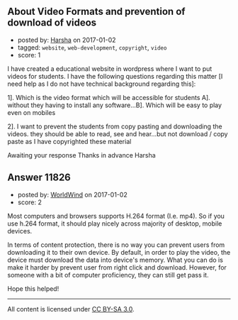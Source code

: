 ## About Video Formats and prevention of download of videos

- posted by: [Harsha](https://stackexchange.com/users/9954641/harsha) on 2017-01-02
- tagged: `website`, `web-development`, `copyright`, `video`
- score: 1

I have created a educational website in wordpress where I want to put videos for students. I have the following questions regarding this matter [I need help as I do not have technical background regarding this]:

1]. Which is the video format which will be accessible for students A]. without they having to install any software...B]. Which will be easy to play even on mobiles

2]. I want to prevent the students from copy pasting and downloading the videos. they should be able to read, see and hear...but not download / copy paste as I have copyrighted these material

Awaiting your response
Thanks in advance
Harsha  


## Answer 11826

- posted by: [WorldWind](https://stackexchange.com/users/4104730/worldwind) on 2017-01-02
- score: 2

Most computers and browsers supports H.264 format (I.e. mp4). So if you use h.264 format, it should play nicely across majority of desktop, mobile devices.

In terms of content protection, there is no way you can prevent users from downloading it to their own device. By default, in order to play the video, the device must download the data into device's memory. What you can do is make it harder by prevent user from right click and download. However, for someone with a bit of computer proficiency, they can still get pass it. 

Hope this helped!



---

All content is licensed under [CC BY-SA 3.0](https://creativecommons.org/licenses/by-sa/3.0/).
